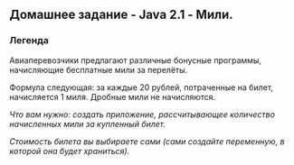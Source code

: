 ## Домашнее задание - Java 2.1 - Мили.

### Легенда

Авиаперевозчики предлагают различные бонусные программы, начисляющие бесплатные мили за перелёты.

Формула следующая: за каждые 20 рублей, потраченные на билет, начисляется 1 миля. Дробные мили не начисляются.

*Что вам нужно: создать приложение, рассчитывающее количество начисленных мили за купленный билет.*

*Стоимость билета вы выбираете сами (сами создайте переменную, в которой она будет храниться).*